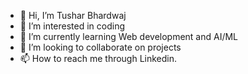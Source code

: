 - 👋 Hi, I’m Tushar Bhardwaj
- 👀 I’m interested in coding
- 🌱 I’m currently learning Web development and AI/ML 
- 💞️ I’m looking to collaborate on projects
- 📫 How to reach me through Linkedin.

<!---
Tushar040903/Tushar040903 is a ✨ special ✨ repository because its `README.md` (this file) appears on your GitHub profile.
You can click the Preview link to take a look at your changes.
--->
